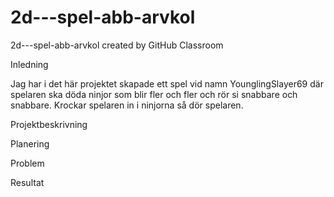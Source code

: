 # 2d---spel-abb-arvkol
2d---spel-abb-arvkol created by GitHub Classroom


Inledning

Jag har i det här projektet skapade ett spel vid namn YounglingSlayer69 där spelaren ska döda ninjor som blir fler och fler och rör si snabbare och snabbare. Krockar spelaren in i ninjorna så dör spelaren.


Projektbeskrivning

Planering

Problem

Resultat


